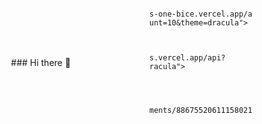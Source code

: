 <style>

    .content {
        display: grid;
        grid-template-columns: 2fr 1fr;
        grid-template-rows: 1fr 1fr;
        gap: 0.5rem;
    }

    .content > * {
        display: flex;
        justify-content: center;
        align-items: center;
    }

    img {
        max-height: 15rem;
    }
</style>

<div class="content">
    <div>
        ### Hi there 👋
    </div>

    <picture>
        <img src="https://github-readme-stats-one-bice.vercel.app/api/top-langs/?username=shonyko&layout=compact&langs_count=10&theme=dracula">
    </picture>

    <picture>
        <img src="https://github-readme-stats.vercel.app/api?username=shonyko&show_icons=true&theme=dracula">
    </picture>

    <picture>
        <img src="https://media.discordapp.net/attachments/886755206111580210/979826494819934208/pngwing.com_1.png">
    </picture>
</div>

<!--
**shonyko/shonyko** is a ✨ _special_ ✨ repository because its `README.md` (this file) appears on your GitHub profile.

Here are some ideas to get you started:

- 🔭 I’m currently working on ...
- 🌱 I’m currently learning ...
- 👯 I’m looking to collaborate on ...
- 🤔 I’m looking for help with ...
- 💬 Ask me about ...
- 📫 How to reach me: ...
- 😄 Pronouns: ...
- ⚡ Fun fact: ...
-->

